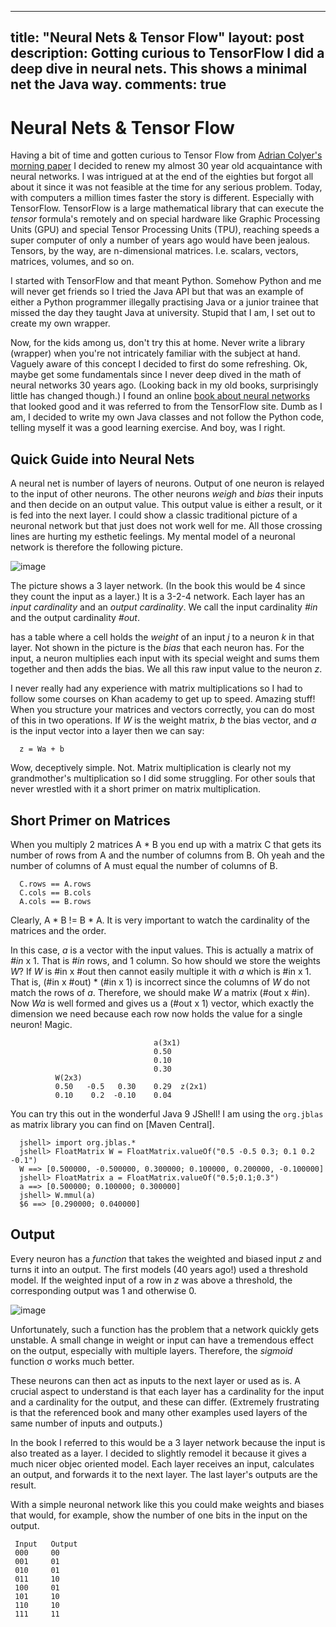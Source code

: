 
---
title: "Neural Nets & Tensor Flow"
layout: post
description: Gotting curious to TensorFlow I did a deep dive in neural nets. This shows a minimal net the Java way.
comments: true
---

# Neural Nets & Tensor Flow

Having a bit of time and  gotten curious to Tensor Flow from [Adrian Colyer's morning paper][1] I decided to renew my almost 30 year old acquaintance with neural networks. I was intrigued at at the end of the eighties  but forgot all about it since it was not feasible at the time for any serious problem. Today, with computers a million times faster the story is different. Especially with TensorFlow. TensorFlow is a large mathematical library that can execute the _tensor_ formula's remotely and on special hardware like Graphic Processing Units (GPU) and special Tensor Processing Units (TPU), reaching speeds a super computer of only a number of years ago would have been jealous. Tensors, by the way, are n-dimensional matrices. I.e. scalars, vectors, matrices, volumes, and so on.

I started with TensorFlow and that meant Python. Somehow Python and me will never get friends so I tried the Java API but that was an example of either a Python programmer illegally practising Java or a junior trainee that missed the day they taught Java at university. Stupid that I am, I set out to create my own wrapper.

Now, for the kids among us, don't try this at home. Never write a library (wrapper) when you're not intricately familiar with the subject at hand. Vaguely aware of this concept I decided to first do some refreshing. Ok, maybe get some fundamentals since I never deep dived in the math of neural networks 30 years ago. (Looking back in my old books, surprisingly little has changed though.) I found an online [book about neural networks][2] that looked good and it was referred to from the TensorFlow site. Dumb as I am, I decided to write my own Java classes and not follow the Python code, telling myself it was a good learning exercise. And boy, was I right.

## Quick Guide into Neural Nets

A neural net is number of layers of neurons. Output of one neuron is relayed to the input of other neurons. The other neurons _weigh_ and _bias_ their inputs and then decide on an output value. This output value is either a result, or it is fed into the next layer. I could show a classic traditional picture of a neuronal network but that just does not work well for me. All those crossing lines are hurting my esthetic feelings. My mental model of a neuronal network is therefore the following picture.

![image](https://user-images.githubusercontent.com/200494/35111009-7ed3c104-fc7a-11e7-96cc-3665f06bb792.png)

The picture shows a 3 layer network. (In the book this would be 4 since they count the input as a layer.) It is a 3-2-4 network. Each layer has an _input cardinality_ and an _output cardinality_. We call the input cardinality _#in_ and the output cardinality _#out_.

has a table where a cell holds the _weight_ of an input _j_ to a neuron _k_ in that layer. Not shown in the picture is the _bias_ that each neuron has. For the input, a neuron multiplies each input with its special weight and sums them together and then adds the bias. We all this raw input value to the neuron _z_.

I never really had any experience with matrix multiplications so I had to follow some courses on Khan academy to get up to speed. Amazing stuff! When you structure your matrices and vectors correctly, you can do most of this in two operations. If _W_ is the weight matrix, _b_ the bias vector, and _a_ is the input vector into a layer then we can say:

      z = Wa + b

Wow, deceptively simple. Not. Matrix multiplication is clearly not my grandmother's multiplication so I did some struggling. For other souls that never wrestled with it a short primer on matrix multiplication.

## Short Primer on Matrices

When you multiply 2 matrices A * B you end up with a matrix C that gets its number of rows from A and the number of columns from B. Oh yeah and the number of columns of A must equal the number of columns of B.

      C.rows == A.rows
      C.cols == B.cols
      A.cols == B.rows

Clearly, A * B != B * A. It is very important to watch the cardinality of the matrices and the order. 

In this case, _a_ is a vector with the input values. This is actually a matrix of _#in_ x 1. That is _#in_ rows, and 1 column. So how should we store the weights _W_? If _W_ is #in x #out then cannot easily multiple it with _a_ which is #in x 1. That is, (#in x #out) * (#in x 1) is incorrect since the columns of _W_ do not match the rows of _a_. Therefore, we should make _W_ a matrix (#out x #in). Now _Wa_ is well formed and gives us a (#out x 1) vector, which exactly the dimension we need because each row now holds the value for a single neuron! Magic.


                                    a(3x1)
                                    0.50
                                    0.10
                                    0.30
              W(2x3)
              0.50   -0.5   0.30    0.29  z(2x1)
              0.10    0.2  -0.10    0.04
           
You can try this out in the wonderful Java 9 JShell! I am using the `org.jblas` as matrix library you can find on [Maven Central]. 

      jshell> import org.jblas.*
      jshell> FloatMatrix W = FloatMatrix.valueOf("0.5 -0.5 0.3; 0.1 0.2 -0.1")
      W ==> [0.500000, -0.500000, 0.300000; 0.100000, 0.200000, -0.100000]
      jshell> FloatMatrix a = FloatMatrix.valueOf("0.5;0.1;0.3")
      a ==> [0.500000; 0.100000; 0.300000]
      jshell> W.mmul(a)
      $6 ==> [0.290000; 0.040000]

## Output

Every neuron has a _function_ that takes the weighted and biased input _z_ and turns it into an output. The first models (40 years ago!) used a threshold model. If the weighted input of a row in _z_ was above a threshold, the corresponding output was 1 and otherwise 0.

![image](https://user-images.githubusercontent.com/200494/35114037-b6a5e98c-fc83-11e7-83ae-df8e0774b7e3.png)

Unfortunately, such a function has the problem that a network quickly gets unstable. A small change in weight or input can have a tremendous effect on the output, especially with multiple layers. Therefore, the _sigmoid_ function σ works much better. 


These neurons can then act as inputs to the next layer or used as is. A crucial aspect to understand is that each layer has a cardinality for the input and a cardinality for the output, and these can differ. (Extremely frustrating is that the referenced book and many other examples used layers of the same number of inputs and outputs.)

In the book I referred to this would be a 3 layer network because the input is also treated as a layer. I decided to slightly remodel it because it gives a much nicer objec oriented model. Each layer receives an input, calculates an output, and forwards it to the next layer. The last layer's outputs are the result.

With a simple neuronal network like this you could make weights and biases that would, for example, show the number of one bits in the input on the output.

     Input   Output
     000     00
     001     01
     010     01
     011     10
     100     01
     101     10
     110     10
     111     11











[1]: https://blog.acolyer.org/
[2]: http://neuralnetworksanddeeplearning.com/index.html
[3]: http://search.maven.org/#artifactdetails%7Corg.jblas%7Cjblas%7C1.2.4%7Cjar
